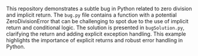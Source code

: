 This repository demonstrates a subtle bug in Python related to zero division and implicit return. The `bug.py` file contains a function with a potential ZeroDivisionError that can be challenging to spot due to the use of implicit return and conditional logic. The solution is presented in `bugSolution.py`, clarifying the return and adding explicit exception handling. This example highlights the importance of explicit returns and robust error handling in Python.